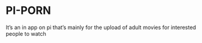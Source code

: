 # PI-PORN
It’s an in app on pi that’s mainly for the upload of adult movies for interested people to watch 
